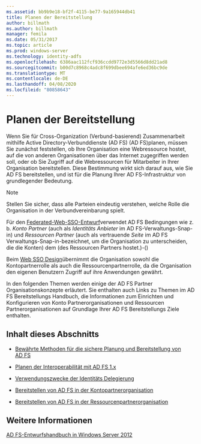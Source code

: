 ```yaml
---
ms.assetid: bb9b9e18-bf2f-4115-be77-9a165944db41
title: Planen der Bereitstellung
author: billmath
ms.author: billmath
manager: femila
ms.date: 05/31/2017
ms.topic: article
ms.prod: windows-server
ms.technology: identity-adfs
ms.openlocfilehash: 6386aac112fcf936ccdd9772e3d5566d8dd21ad8
ms.sourcegitcommit: b00d7c8968c4adc8f699dbee694afe6ed36bc9de
ms.translationtype: MT
ms.contentlocale: de-DE
ms.lasthandoff: 04/08/2020
ms.locfileid: "80858643"
---
```

# <a name="planning-your-deployment"></a>Planen der Bereitstellung

Wenn Sie für Cross\-Organization \(Verbund\-basierend\) Zusammenarbeit mithilfe Active Directory-Verbunddienste (AD FS) \(AD FS\)planen, müssen Sie zunächst feststellen, ob Ihre Organisation eine Webressource hostet, auf die von anderen Organisationen über das Internet zugegriffen werden soll, oder ob Sie Zugriff auf die Webressourcen für Mitarbeiter in Ihrer Organisation bereitstellen. Diese Bestimmung wirkt sich darauf aus, wie Sie AD FS bereitstellen, und ist für die Planung Ihrer AD FS-Infrastruktur von grundlegender Bedeutung.  
  
> [!NOTE]  
> Stellen Sie sicher, dass alle Parteien eindeutig verstehen, welche Rolle die Organisation in der Verbundvereinbarung spielt.  
  
Für den [Federated-Web-SSO-Entwurf](Federated-Web-SSO-Design.md)verwendet AD FS Bedingungen wie z. b. *Konto Partner* \(auch als *Identitäts Anbieter* im AD FS-Verwaltungs-Snap\-in\) und *Ressourcen Partner* \(auch als vertrauende *Seite* im AD FS Verwaltungs-Snap-in\-bezeichnet, um die Organisation zu unterscheiden, die die Konten\) dem \(des Ressourcen Partners hostet.\)\-\(\)  
  
Beim [Web SSO Design](Web-SSO-Design.md)übernimmt die Organisation sowohl die Kontopartnerrolle als auch die Ressourcenpartnerrolle, da die Organisation den eigenen Benutzern Zugriff auf ihre Anwendungen gewährt.  
  
In den folgenden Themen werden einige der AD FS Partner Organisationskonzepte erläutert. Sie enthalten auch Links zu Themen im AD FS Bereitstellungs Handbuch, die Informationen zum Einrichten und Konfigurieren von Konto Partnerorganisationen und Ressourcen Partnerorganisationen auf Grundlage Ihrer AD FS Bereitstellungs Ziele enthalten.  
  
## <a name="in-this-section"></a>Inhalt dieses Abschnitts  
  
-   [Bewährte Methoden für die sichere Planung und Bereitstellung von AD FS](Best-Practices-for-Secure-Planning-and-Deployment-of-AD-FS.md)  
  
-   [Planen der Interoperabilität mit AD FS 1.x](Planning-for-Interoperability-with-AD-FS-1.x.md)  
  
-   [Verwendungszwecke der Identitäts Delegierung](When-to-Use-Identity-Delegation.md)  
  
-   [Bereitstellen von AD FS in der Kontopartnerorganisation](Deploying-AD-FS-in-the-Account-Partner-Organization-2012.md)  
  
-   [Bereitstellen von AD FS in der Ressourcenpartnerorganisation](Deploying-AD-FS-in-the-Resource-Partner-Organization-2012.md)  
  
## <a name="see-also"></a>Weitere Informationen
[AD FS-Entwurfshandbuch in Windows Server 2012](AD-FS-Design-Guide-in-Windows-Server-2012.md)


